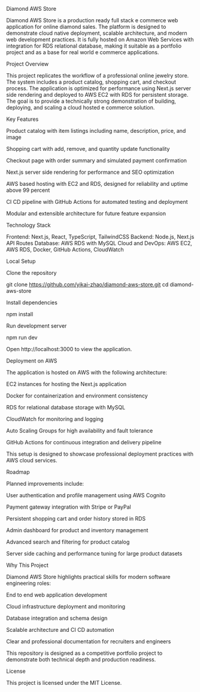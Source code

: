Diamond AWS Store

Diamond AWS Store is a production ready full stack e commerce web application for online diamond sales. The platform is designed to demonstrate cloud native deployment, scalable architecture, and modern web development practices. It is fully hosted on Amazon Web Services with integration for RDS relational database, making it suitable as a portfolio project and as a base for real world e commerce applications.

Project Overview

This project replicates the workflow of a professional online jewelry store. The system includes a product catalog, shopping cart, and checkout process. The application is optimized for performance using Next.js server side rendering and deployed to AWS EC2 with RDS for persistent storage. The goal is to provide a technically strong demonstration of building, deploying, and scaling a cloud hosted e commerce solution.

Key Features

Product catalog with item listings including name, description, price, and image

Shopping cart with add, remove, and quantity update functionality

Checkout page with order summary and simulated payment confirmation

Next.js server side rendering for performance and SEO optimization

AWS based hosting with EC2 and RDS, designed for reliability and uptime above 99 percent

CI CD pipeline with GitHub Actions for automated testing and deployment

Modular and extensible architecture for future feature expansion

Technology Stack

Frontend: Next.js, React, TypeScript, TailwindCSS
Backend: Node.js, Next.js API Routes
Database: AWS RDS with MySQL
Cloud and DevOps: AWS EC2, AWS RDS, Docker, GitHub Actions, CloudWatch

Local Setup

Clone the repository

git clone https://github.com/yikai-zhao/diamond-aws-store.git
cd diamond-aws-store


Install dependencies

npm install


Run development server

npm run dev


Open http://localhost:3000
 to view the application.

Deployment on AWS

The application is hosted on AWS with the following architecture:

EC2 instances for hosting the Next.js application

Docker for containerization and environment consistency

RDS for relational database storage with MySQL

CloudWatch for monitoring and logging

Auto Scaling Groups for high availability and fault tolerance

GitHub Actions for continuous integration and delivery pipeline

This setup is designed to showcase professional deployment practices with AWS cloud services.

Roadmap

Planned improvements include:

User authentication and profile management using AWS Cognito

Payment gateway integration with Stripe or PayPal

Persistent shopping cart and order history stored in RDS

Admin dashboard for product and inventory management

Advanced search and filtering for product catalog

Server side caching and performance tuning for large product datasets

Why This Project

Diamond AWS Store highlights practical skills for modern software engineering roles:

End to end web application development

Cloud infrastructure deployment and monitoring

Database integration and schema design

Scalable architecture and CI CD automation

Clear and professional documentation for recruiters and engineers

This repository is designed as a competitive portfolio project to demonstrate both technical depth and production readiness.

License

This project is licensed under the MIT License.

